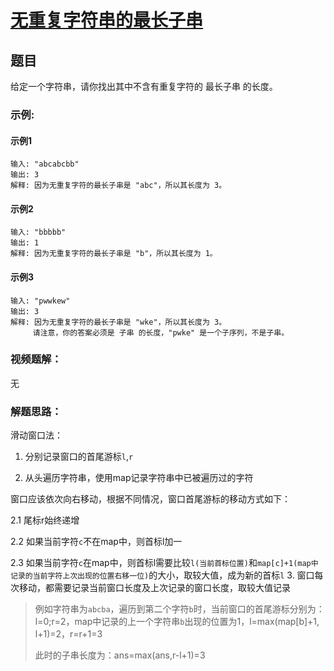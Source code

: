 # [无重复字符串的最长子串](https://leetcode-cn.com/problems/longest-substring-without-repeating-characters/)
## 题目	

给定一个字符串，请你找出其中不含有重复字符的 最长子串 的长度。

### 示例:
#### 示例1

	输入: "abcabcbb"
	输出: 3 
	解释: 因为无重复字符的最长子串是 "abc"，所以其长度为 3。
#### 示例2

	输入: "bbbbb"
	输出: 1
	解释: 因为无重复字符的最长子串是 "b"，所以其长度为 1。
#### 示例3

	输入: "pwwkew"
	输出: 3
	解释: 因为无重复字符的最长子串是 "wke"，所以其长度为 3。
	     请注意，你的答案必须是 子串 的长度，"pwke" 是一个子序列，不是子串。

### 视频题解：

无


### 解题思路：

滑动窗口法：
1. 分别记录窗口的首尾游标`l`,`r`

2. 从头遍历字符串，使用map记录字符串中已被遍历过的字符
  
  窗口应该依次向右移动，根据不同情况，窗口首尾游标的移动方式如下：
  
  2.1 尾标r始终递增
  
  2.2 如果当前字符`c`不在map中，则首标l加一
  
  2.3 如果当前字符`c`在map中，则首标l需要比较`l(当前首标位置)`和`map[c]+1(map中记录的当前字符上次出现的位置右移一位)`的大小，取较大值，成为新的首标`l`
3. 窗口每次移动，都需要记录当前窗口长度及上次记录的窗口长度，取较大值记录

  > 例如字符串为`abcba`，遍历到第二个字符`b`时，当前窗口的首尾游标分别为：l=0;r=2，map中记录的上一个字符串`b`出现的位置为1，l=max(map[b]+1, l+1)=2，r=r+1=3
  >
  > 此时的子串长度为：ans=max(ans,r-l+1)=3

